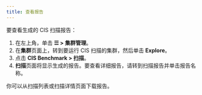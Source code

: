 ```yaml
---
title: 查看报告
---
```


要查看生成的 CIS 扫描报告：

1. 在左上角，单击 **☰ > 集群管理**。
1. 在**集群**页面上，转到要运行 CIS 扫描的集群，然后单击 **Explore**。
1. 点击 **CIS Benchmark > 扫描**。
1. **扫描**页面将显示生成的报告。要查看详细报告，请转到扫描报告并单击报告名称。

你可以从扫描列表或扫描详情页面下载报告。